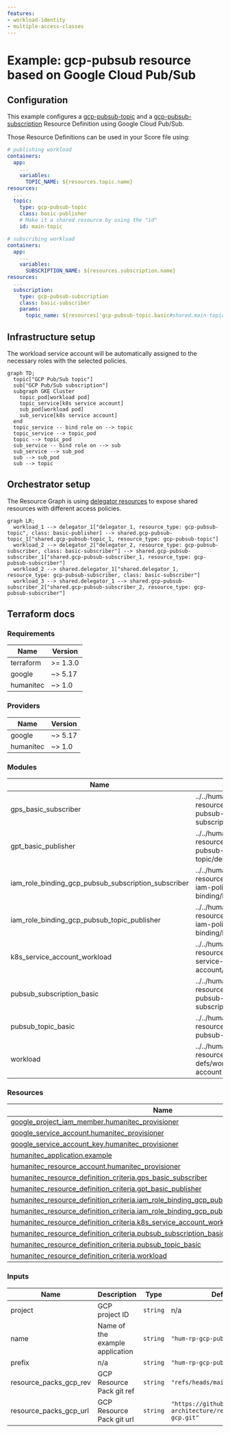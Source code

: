 ```yaml
---
features:
- workload-identity
- multiple-access-classes
--- 
```


# Example: gcp-pubsub resource based on Google Cloud Pub/Sub

## Configuration

This example configures a [gcp-pubsub-topic](https://developer.humanitec.com/platform-orchestrator/reference/resource-types/#gcp-pubsub-topic) and a [gcp-pubsub-subscription](https://developer.humanitec.com/platform-orchestrator/reference/resource-types/#gcp-pubsub-subscription) Resource Definition using Google Cloud Pub/Sub.

Those Resource Definitions can be used in your Score file using:

```yaml
# publishing workload
containers:
  app:
    ...
    variables:
      TOPIC_NAME: ${resources.topic.name}
resources:
  ...
  topic:
    type: gcp-pubsub-topic
    class: basic-publisher
    # Make it a shared resource by using the "id"
    id: main-topic
```

```yaml
# subscribing workload
containers:
  app:
    ...
    variables:
      SUBSCRIPTION_NAME: ${resources.subscription.name}
resources:
  ...
  subscription:
    type: gcp-pubsub-subscription
    class: basic-subscriber
    params:
      topic_name: ${resources['gcp-pubsub-topic.basic#shared.main-topic'].outputs.name}
```

## Infrastructure setup

The workload service account will be automatically assigned to the necessary roles with the selected policies.

```mermaid
graph TD;
  topic["GCP Pub/Sub topic"]
  sub["GCP Pub/Sub subscription"]
  subgraph GKE Cluster
    topic_pod[workload pod]
    topic_service[k8s service account]
    sub_pod[workload pod]
    sub_service[k8s service account]
  end
  topic_service -- bind role on --> topic
  topic_service --> topic_pod
  topic --> topic_pod
  sub_service -- bind role on --> sub
  sub_service --> sub_pod
  sub --> sub_pod
  sub --> topic

```

## Orchestrator setup

The Resource Graph is using [delegator resources](https://developer.humanitec.com/platform-orchestrator/examples/resource-graph-patterns/#delegator-resource) to expose shared resources with different access policies.

```mermaid
graph LR;
  workload_1 --> delegator_1["delegator_1, resource_type: gcp-pubsub-topic", class: basic-publisher] --> shared.gcp-pubsub-topic_1["shared.gcp-pubsub-topic_1, resource_type: gcp-pubsub-topic"]
  workload_2 --> delegator_2["delegator_2, resource_type: gcp-pubsub-subscriber, class: basic-subscriber"] --> shared.gcp-pubsub-subscriber_1["shared.gcp-pubsub-subscriber_1, resource_type: gcp-pubsub-subscriber"]
  workload_2 --> shared.delegator_1["shared.delegator_1, resource_type: gcp-pubsub-subscriber, class: basic-subscriber"]
  workload_3 --> shared.delegator_1 --> shared.gcp-pubsub-subscriber_2["shared.gcp-pubsub-subscriber_2, resource_type: gcp-pubsub-subscriber"]
```

## Terraform docs

<!-- BEGIN_TF_DOCS -->
### Requirements

| Name | Version |
|------|---------|
| terraform | >= 1.3.0 |
| google | ~> 5.17 |
| humanitec | ~> 1.0 |

### Providers

| Name | Version |
|------|---------|
| google | ~> 5.17 |
| humanitec | ~> 1.0 |

### Modules

| Name | Source | Version |
|------|--------|---------|
| gps\_basic\_subscriber | ../../humanitec-resource-defs/gcp-pubsub-subscription/delegator | n/a |
| gpt\_basic\_publisher | ../../humanitec-resource-defs/gcp-pubsub-topic/delegator | n/a |
| iam\_role\_binding\_gcp\_pubsub\_subscription\_subscriber | ../../humanitec-resource-defs/gcp-iam-policy-binding/basic | n/a |
| iam\_role\_binding\_gcp\_pubsub\_topic\_publisher | ../../humanitec-resource-defs/gcp-iam-policy-binding/basic | n/a |
| k8s\_service\_account\_workload | ../../humanitec-resource-defs/k8s-service-account/workload | n/a |
| pubsub\_subscription\_basic | ../../humanitec-resource-defs/gcp-pubsub-subscription/basic | n/a |
| pubsub\_topic\_basic | ../../humanitec-resource-defs/gcp-pubsub-topic/basic | n/a |
| workload | ../../humanitec-resource-defs/workload/service-account | n/a |

### Resources

| Name | Type |
|------|------|
| [google_project_iam_member.humanitec_provisioner](https://registry.terraform.io/providers/hashicorp/google/latest/docs/resources/project_iam_member) | resource |
| [google_service_account.humanitec_provisioner](https://registry.terraform.io/providers/hashicorp/google/latest/docs/resources/service_account) | resource |
| [google_service_account_key.humanitec_provisioner](https://registry.terraform.io/providers/hashicorp/google/latest/docs/resources/service_account_key) | resource |
| [humanitec_application.example](https://registry.terraform.io/providers/humanitec/humanitec/latest/docs/resources/application) | resource |
| [humanitec_resource_account.humanitec_provisioner](https://registry.terraform.io/providers/humanitec/humanitec/latest/docs/resources/resource_account) | resource |
| [humanitec_resource_definition_criteria.gps_basic_subscriber](https://registry.terraform.io/providers/humanitec/humanitec/latest/docs/resources/resource_definition_criteria) | resource |
| [humanitec_resource_definition_criteria.gpt_basic_publisher](https://registry.terraform.io/providers/humanitec/humanitec/latest/docs/resources/resource_definition_criteria) | resource |
| [humanitec_resource_definition_criteria.iam_role_binding_gcp_pubsub_subscription_subscriber](https://registry.terraform.io/providers/humanitec/humanitec/latest/docs/resources/resource_definition_criteria) | resource |
| [humanitec_resource_definition_criteria.iam_role_binding_gcp_pubsub_topic_publisher](https://registry.terraform.io/providers/humanitec/humanitec/latest/docs/resources/resource_definition_criteria) | resource |
| [humanitec_resource_definition_criteria.k8s_service_account_workload](https://registry.terraform.io/providers/humanitec/humanitec/latest/docs/resources/resource_definition_criteria) | resource |
| [humanitec_resource_definition_criteria.pubsub_subscription_basic](https://registry.terraform.io/providers/humanitec/humanitec/latest/docs/resources/resource_definition_criteria) | resource |
| [humanitec_resource_definition_criteria.pubsub_topic_basic](https://registry.terraform.io/providers/humanitec/humanitec/latest/docs/resources/resource_definition_criteria) | resource |
| [humanitec_resource_definition_criteria.workload](https://registry.terraform.io/providers/humanitec/humanitec/latest/docs/resources/resource_definition_criteria) | resource |

### Inputs

| Name | Description | Type | Default | Required |
|------|-------------|------|---------|:--------:|
| project | GCP project ID | `string` | n/a | yes |
| name | Name of the example application | `string` | `"hum-rp-gcp-pubsub-example"` | no |
| prefix | n/a | `string` | `"hum-rp-gcp-pubsub-ex-"` | no |
| resource\_packs\_gcp\_rev | GCP Resource Pack git ref | `string` | `"refs/heads/main"` | no |
| resource\_packs\_gcp\_url | GCP Resource Pack git url | `string` | `"https://github.com/humanitec-architecture/resource-packs-gcp.git"` | no |
<!-- END_TF_DOCS -->
